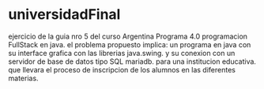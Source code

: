 # universidadFinal

 ejercicio de la guia nro 5 del curso Argentina Programa 4.0 
programacion FullStack en java. 
el problema propuesto implica: un programa en java con su interface grafica con las librerias java.swing.
y su conexion con un servidor de base de datos tipo SQL mariadb. 
para una institucion educativa. que llevara el proceso de inscripcion de los alumnos en las diferentes materias.
